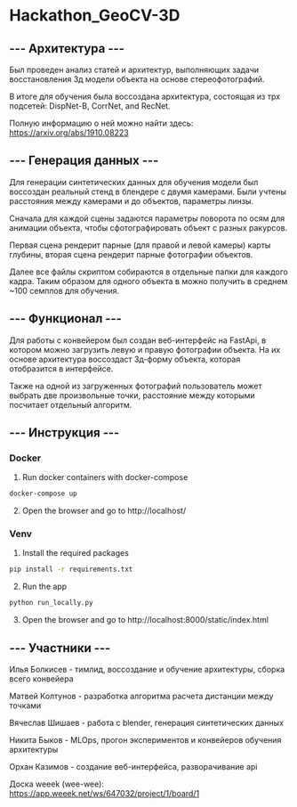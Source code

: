 # Hackathon_GeoCV-3D


## --- Архитектура --- 


Был проведен анализ статей и архитектур, выполняющих задачи восстановления 3д модели объекта на основе стереофотографий. 

В итоге для обучения была воссоздана архитектура, состоящая из трх подсетей: DispNet-B, CorrNet, and RecNet.

Полную информацию о ней можно найти здесь: https://arxiv.org/abs/1910.08223


## --- Генерация данных ---

Для генерации синтетических данных для обучения модели был воссоздан реальный стенд в блендере с двумя камерами. Были учтены расстояния между камерами и до объектов, параметры линзы.

Сначала для каждой сцены задаются параметры поворота по осям для анимации объекта, чтобы сфотографировать объект с разных ракурсов. 

Первая сцена рендерит парные (для правой и левой камеры) карты глубины, вторая сцена рендерит парные фотографии объектов. 

Далее все файлы скриптом собираются в отдельные папки для каждого кадра. Таким образом для одного объекта в можно получить в среднем ~100 семплов для обучения.


## --- Функционал ---

Для работы с конвейером был создан веб-интерфейс на FastApi, в котором можно загрузить левую и правую фотографии объекта. На их основе архитектура воссоздаст 3д-форму объекта, которая отобразится в интерфейсе.

Также на одной из загруженных фотографий пользователь может выбрать две произвольные точки, расстояние между которыми посчитает отдельный алгоритм.


## --- Инструкция ---

### Docker

1. Run docker containers with docker-compose
```bash
docker-compose up
```
2. Open the browser and go to http://localhost/

### Venv
1. Install the required packages
```bash
pip install -r requirements.txt
```
2. Run the app
```bash
python run_locally.py
```
3. Open the browser and go to http://localhost:8000/static/index.html


## --- Участники ---

Илья Болкисев - тимлид, воссоздание и обучение архитектуры, сборка всего конвейера

Матвей Колтунов - разработка алгоритма расчета дистанции между точками

Вячеслав Шишаев - работа с blender, генерация синтетических данных

Никита Быков - MLOps, прогон экспериментов и конвейеров обучения архитектуры

Орхан Казимов - создание веб-интерфейса, разворачивание api

Доска weeek (wee-wee): https://app.weeek.net/ws/647032/project/1/board/1
